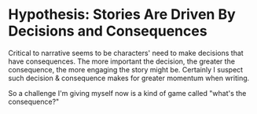 # Hypothesis: Stories Are Driven By Decisions and Consequences

Critical to narrative seems to be characters' need to make decisions that have consequences. The more important the decision, the greater the consequence, the more engaging the story might be. Certainly I suspect such decision & consequence makes for greater momentum when writing.

So a challenge I'm giving myself now is a kind of game called "what's the consequence?"